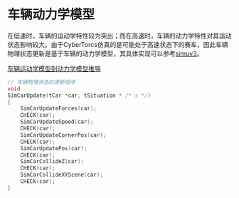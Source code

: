 # 车辆动力学模型

在低速时，车辆的运动学特性较为突出；而在高速时，车辆的动力学特性对其运动状态影响较大。由于CyberTorcs仿真的是可能处于高速状态下的赛车，因此车辆物理状态更新是基于车辆的动力学模型，其具体实现可以参考[simuv3](https://github.com/jeremybennett/torcs/tree/r1-3-1/src/modules/simu/simuv3)。

[车辆运动学模型到动力学模型推导](https://zhuanlan.zhihu.com/p/493037015)

```cpp
// 车辆物理状态的更新顺序
void
SimCarUpdate(tCar *car, tSituation * /* s */)
{
    SimCarUpdateForces(car);
    CHECK(car);
    SimCarUpdateSpeed(car);
    CHECK(car);
    SimCarUpdateCornerPos(car);
    CHECK(car);
    SimCarUpdatePos(car);
    CHECK(car);
    SimCarCollideZ(car);
    CHECK(car);
    SimCarCollideXYScene(car);
    CHECK(car);
}
```